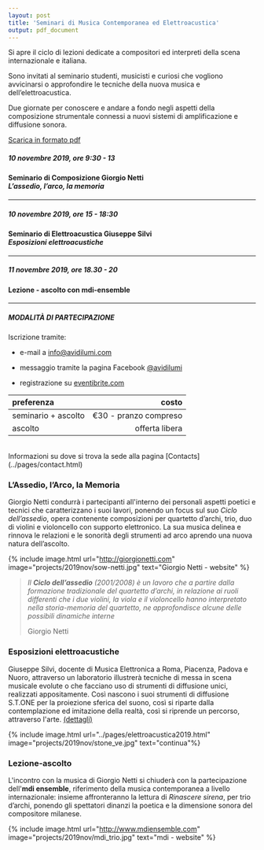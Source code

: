 ```yaml
---
layout: post
title: 'Seminari di Musica Contemporanea ed Elettroacustica'
output: pdf_document
---
```


Si apre il ciclo di lezioni dedicate a compositori ed interpreti della scena internazionale e italiana.

Sono invitati al seminario studenti, musicisti e curiosi che vogliono avvicinarsi o approfondire le tecniche della nuova musica e dell’elettroacustica.

Due giornate per conoscere e andare a fondo negli aspetti della composizione strumentale connessi a nuovi sistemi di amplificazione e diffusione sonora.

<a href="{{ site.url }}/pdf/seminario-nov2019.pdf" target="_blank">Scarica in formato pdf</a>

[//]: <> (-------------)
##### 10 novembre 2019, ore 9:30 - 13
#### Seminario di Composizione Giorgio Netti <br>*L’assedio, l’arco, la memoria*
-------------
##### 10 novembre 2019, ore 15 - 18:30
#### Seminario di Elettroacustica Giuseppe Silvi <br>*Esposizioni elettroacustiche*
-------------
##### 11 novembre 2019, ore 18.30 - 20
#### Lezione - ascolto con mdi-ensemble
-------------

##### MODALITÀ DI PARTECIPAZIONE

Iscrizione tramite:

* e-mail a [info@avidilumi.com](mailto:info@avidilumi.com)

* messaggio tramite la pagina Facebook [@avidilumi](https://www.facebook.com/avidilumi)

* registrazione su [eventibrite.com](https://www.eventbrite.com/e/seminari-di-musica-contemporanea-ed-elettroacustica-tickets-77720328595)


| preferenza           | costo |
| :------------------- | -----:|
| seminario + ascolto  |   €30 - pranzo compreso |
| ascolto              |    offerta libera |

<br>
Informazioni su dove si trova la sede alla pagina [Contacts](../pages/contact.html)
<br>


### L’Assedio, l’Arco, la Memoria
Giorgio Netti condurrà i partecipanti all'interno dei personali aspetti poetici e tecnici che caratterizzano i suoi lavori, ponendo un focus sul suo *Ciclo dell’assedio*, opera contenente composizioni per quartetto d’archi, trio, duo di violini e violoncello con supporto elettronico. La sua musica delinea e rinnova le relazioni e le sonorità degli strumenti ad arco aprendo una nuova natura dell’ascolto.

{% include image.html url="http://giorgionetti.com" image="projects/2019nov/sow-netti.jpg" text="Giorgio Netti - website" %}

> *Il **Ciclo dell’assedio** (2001/2008) è un lavoro che a partire dalla formazione tradizionale del quartetto d’archi, in relazione ai ruoli differenti che i due violini, la viola e il violoncello hanno interpretato nella storia-memoria del quartetto, ne approfondisce alcune delle possibili dinamiche interne*
>
> Giorgio Netti

### Esposizioni elettroacustiche
Giuseppe Silvi, docente di Musica Elettronica a Roma, Piacenza, Padova e Nuoro, attraverso un laboratorio illustrerà tecniche di messa in scena musicale evolute o che facciano uso di strumenti di diffusione unici, realizzati appositamente. Così nascono i suoi strumenti di diffusione S.T.ONE per la proiezione sferica del suono, così si riparte dalla contemplazione ed imitazione della realtà, così si riprende un percorso, attraverso l'arte. [(dettagli)](../pages/elettroacustica2019.html)


{% include image.html url="../pages/elettroacustica2019.html" image="projects/2019nov/stone_ve.jpg" text="continua"%}

### Lezione-ascolto
L'incontro con la musica di Giorgio Netti si chiuderà con la partecipazione dell'**mdi ensemble**, riferimento della musica contemporanea a livello internazionale: insieme affronteranno la lettura di *Rinascere sirena*, per trio d’archi, ponendo gli spettatori dinanzi la poetica e la dimensione sonora del compositore milanese.

{% include image.html url="http://www.mdiensemble.com" image="projects/2019nov/mdi_trio.jpg" text="mdi - website" %}
